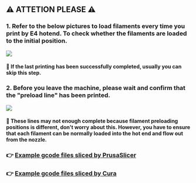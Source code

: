 ## :warning: ATTETION PLEASE :warning: 
### 1. Refer to the below pictures to load filaments every time you print by E4 hotend. To check whether the filaments are loaded to the initial position.    
![](E4LoadFilament.jpg)   
#### :pushpin: If the last printing has been successfully completed, usually you can skip this step.
### 2. Before you leave the machine, please wait and confirm that the "preload line" has been printed. 
![](E4PreLoadline.png)  
#### :pushpin: These lines may not enough complete because filament preloading positions is different, don't worry about this. However, you have to ensure that each filament can be normally loaded into the hot end and flow out from the nozzle.

### :point_right: [Example gcode files sliced by PrusaSlicer](./PrusaSlicer/readme.md)
### :point_right: [Example gcode files sliced by Cura](./Cura/readme.md)
